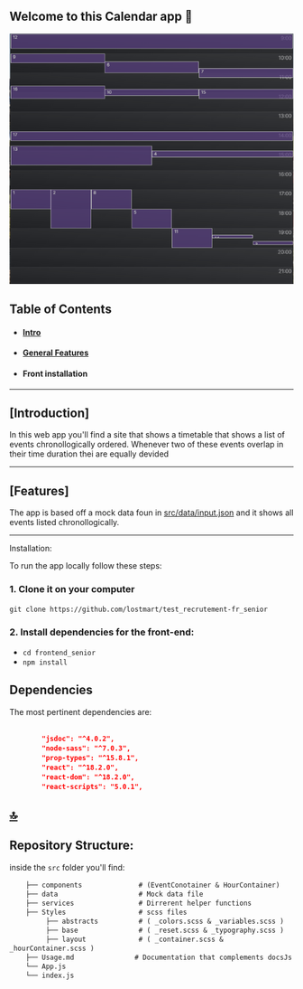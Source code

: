 ## Welcome to this Calendar app 👋

![alt text](./frontend_senior/screenshot.png)

## Table of Contents

- #### [Intro](#introduction)

- #### [General Features](#features)

- #### Front installation

---

## [Introduction]

In this web app you'll find a site that shows a timetable that shows a list of events chronollogically ordered. Whenever two of these events overlap in their time duration thei are equally devided

---

## [Features]

The app is based off a mock data foun in [src/data/input.json](https://github.com/lostmart/test_recrutement-fr_senior/blob/master/frontend_senior/src/data/input.json) and it shows all events listed chronollogically. 

---

Installation:

To run the app locally follow these steps: 

### 1. Clone it on your computer

`git clone https://github.com/lostmart/test_recrutement-fr_senior`

### 2. Install dependencies for the front-end:

- `cd frontend_senior`
- `npm install`

## Dependencies

The most pertinent dependencies are:

```json

		"jsdoc": "^4.0.2",
		"node-sass": "^7.0.3",
		"prop-types": "^15.8.1",
		"react": "^18.2.0",
		"react-dom": "^18.2.0",
		"react-scripts": "5.0.1",
```
## [🔝](#table-of-contents)

## Repository Structure:

inside the ```src``` folder you'll find:

``` 
    ├── components              # (EventConotainer & HourContainer)
    ├── data                    # Mock data file
    ├── services                # Dirrerent helper functions
    ├── Styles                  # scss files
         ├── abstracts          # ( _colors.scss & _variables.scss )
         ├── base               # ( _reset.scss & _typography.scss )
         ├── layout             # ( _container.scss & _hourContainer.scss )
    ├── Usage.md               # Documentation that complements docsJs
    └── App.js
    └── index.js
```